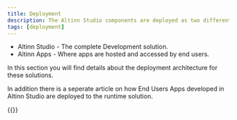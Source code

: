 ```yaml
---
title: Deployment
description: The Altinn Studio components are deployed as two different solutions. 
tags: [deployment]
---
```


- Altinn Studio - The complete Development solution.
- Altinn Apps - Where apps are hosted and accessed by end users. 

In this section you will find details about the deployment architecture for these solutions. 

In addition there is a seperate article on how End Users Apps developed in Altinn Studio are deployed to the runtime solution.

{{<children />}}
